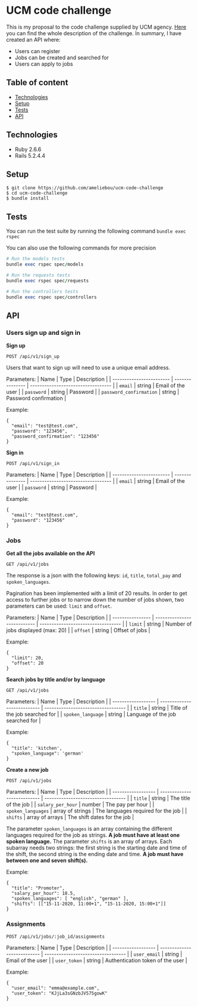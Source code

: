 # UCM code challenge

This is my proposal to the code challenge supplied by UCM agency.
[Here](https://docs.google.com/document/d/11HfJX4YIzdb7UY5oDgi8toa4JObmtuNPNojY8vnEDAM/view) you can find the whole description of the challenge.
In summary, I have created an API where:
* Users can register
* Jobs can be created and searched for
* Users can apply to jobs

## Table of content
* [Technologies](#technologies)
* [Setup](#setup)
* [Tests](#test)
* [API](#api)

## Technologies
* Ruby 2.6.6
* Rails 5.2.4.4

## Setup
```
$ git clone https://github.com/ameliebou/ucm-code-challenge
$ cd ucm-code-challenge
$ bundle install
```

## Tests
You can run the test suite by running the following command
`bundle exec rspec`

You can also use the following commands for more precision
```ruby
# Run the models tests
bundle exec rspec spec/models

# Run the requests tests
bundle exec rspec spec/requests

# Run the controllers tests
bundle exec rspec spec/controllers
```

## API

### Users sign up and sign in

**Sign up**

`POST /api/v1/sign_up`

Users that want to sign up will need to use a unique email address.

Parameters:
| Name                     | Type            | Description                        |
| ------------------------ | --------------- | ---------------------------------- |
| `email`                  | string          | Email of the user                  |
| `password`               | string          | Password                           |
| `password_confirmation`  | string          | Password confirmation              |

Example:
```
{
  "email": "test@test.com",
  "password": "123456",
  "password_confirmation": "123456"
}
```

**Sign in**

`POST /api/v1/sign_in`

Parameters:
| Name                     | Type            | Description                        |
| ------------------------ | --------------- | ---------------------------------- |
| `email`                  | string          | Email of the user                  |
| `password`               | string          | Password                           |

Example:
```
{
  "email": "test@test.com",
  "password": "123456"
}
```

### Jobs
**Get all the jobs available on the API**

`GET /api/v1/jobs`

The response is a json with the following keys: `id`, `title`, `total_pay` and `spoken_languages`.

Pagination has been implemented with a limit of 20 results. In order to get access to further jobs or to narrow down the number of jobs shown, two parameters can be used: `limit` and `offset`.

Parameters:
| Name             | Type                        | Description                        |
| ---------------- | --------------------------- | ---------------------------------- |
| `limit`          | string                      | Number of jobs displayed (max: 20) |
| `offset`         | string                      | Offset of jobs                     |


Example:
```
{
  "limit": 20,
  "offset": 20
}
```

**Search jobs by title and/or by language**

`GET /api/v1/jobs`

Parameters:
| Name               | Type                        | Description                        |
| ------------------ | --------------------------- | ---------------------------------- |
| `title`            | string                      | Title of the job searched for      |
| `spoken_language`  | string                      | Language of the job searched for   |

Example:
```
{
  "title": 'kitchen',
  "spoken_language": 'german'
}
```

**Create a new job**

`POST /api/v1/jobs`

Parameters:
| Name               | Type                        | Description                        |
| ------------------ | --------------------------- | ---------------------------------- |
| `title`            | string                      | The title of the job               |
| `salary_per_hour`  | number                      | The pay per hour                   |
| `spoken_languages` | array of strings            | The languages required for the job |
| `shifts`           | array of arrays             | The shift dates for the job        |

The parameter `spoken_languages` is an array containing the different languages required for the job as strings. **A job must have at least one spoken language.**
The parameter `shifts` is an array of arrays. Each subarray needs two strings: the first string is the starting date and time of the shift, the second string is the ending date and time. **A job must have between one and seven shift(s).**

Example:
```
{
  "title": "Promoter",
  "salary_per_hour": 18.5,
  "spoken_languages": [ "english", "german" ],
  "shifts": [["15-11-2020, 11:00+1", "15-11-2020, 15:00+1"]]
}
```

### Assignments

`POST /api/v1/jobs/:job_id/assignments`

Parameters:
| Name               | Type                        | Description                        |
| ------------------ | --------------------------- | ---------------------------------- |
| `user_email`       | string                      | Email of the user                  |
| `user_token`       | string                      | Authentication token of the user   |

Example:
```
{
  "user_email": "emma@example.com",
  "user_token": "KJjLa3sGNzbJV575gowK"
}
```
